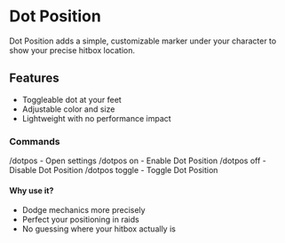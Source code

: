 # Dot Position

Dot Position adds a simple, customizable marker under your character to show your precise hitbox location.

## Features

* Toggleable dot at your feet
* Adjustable color and size
* Lightweight with no performance impact

### Commands
/dotpos - Open settings
/dotpos on - Enable Dot Position
/dotpos off - Disable Dot Position
/dotpos toggle - Toggle Dot Position

#### Why use it?
* Dodge mechanics more precisely
* Perfect your positioning in raids
* No guessing where your hitbox actually is